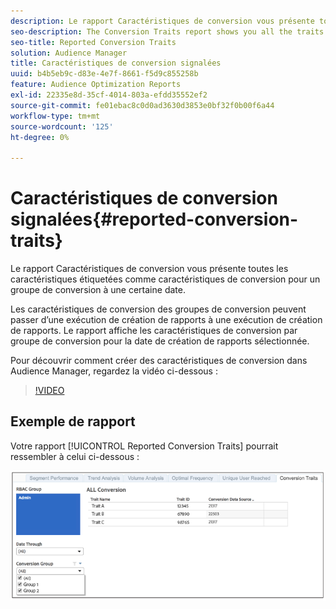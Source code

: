 ```yaml
---
description: Le rapport Caractéristiques de conversion vous présente toutes les caractéristiques étiquetées comme caractéristiques de conversion pour un groupe de conversion à une certaine date. Les caractéristiques de conversion des groupes de conversion peuvent passer d’une exécution de création de rapports à une exécution de création de rapports. Le rapport affiche les caractéristiques de conversion par groupe de conversion pour la date de création de rapports sélectionnée.
seo-description: The Conversion Traits report shows you all the traits labeled as conversion traits for a conversion group at a certain date. Conversion traits for conversion groups can change from reporting run to reporting run. The report displays conversion traits by conversion group for the selected reporting date.
seo-title: Reported Conversion Traits
solution: Audience Manager
title: Caractéristiques de conversion signalées
uuid: b4b5eb9c-d83e-4e7f-8661-f5d9c855258b
feature: Audience Optimization Reports
exl-id: 22335e8d-35cf-4014-803a-efdd35552ef2
source-git-commit: fe01ebac8c0d0ad3630d3853e0bf32f0b00f6a44
workflow-type: tm+mt
source-wordcount: '125'
ht-degree: 0%

---
```


# Caractéristiques de conversion signalées{#reported-conversion-traits}

Le rapport Caractéristiques de conversion vous présente toutes les caractéristiques étiquetées comme caractéristiques de conversion pour un groupe de conversion à une certaine date.

Les caractéristiques de conversion des groupes de conversion peuvent passer d’une exécution de création de rapports à une exécution de création de rapports. Le rapport affiche les caractéristiques de conversion par groupe de conversion pour la date de création de rapports sélectionnée.

Pour découvrir comment créer des caractéristiques de conversion dans Audience Manager, regardez la vidéo ci-dessous :

>[!VIDEO](https://video.tv.adobe.com/v/328076?captions=fre_fr)

## Exemple de rapport

Votre rapport [!UICONTROL Reported Conversion Traits] pourrait ressembler à celui ci-dessous :

![](assets/reported-conversion-traits.png)
